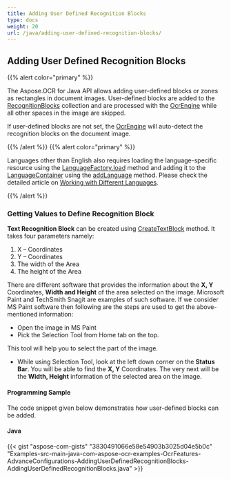```yaml
---
title: Adding User Defined Recognition Blocks
type: docs
weight: 20
url: /java/adding-user-defined-recognition-blocks/
---
```


## **Adding User Defined Recognition Blocks**
{{% alert color="primary" %}} 

The Aspose.OCR for Java API allows adding user-defined blocks or zones as rectangles in document images. User-defined blocks are added to the [RecognitionBlocks](https://apireference.aspose.com/java/ocr/com.aspose.ocr/IRecognitionBlock) collection and are processed with the [OcrEngine](https://apireference.aspose.com/java/ocr/com.aspose.ocr/OcrEngine) while all other spaces in the image are skipped.

If user-defined blocks are not set, the [OcrEngine](https://apireference.aspose.com/java/ocr/com.aspose.ocr/OcrEngine) will auto-detect the recognition blocks on the document image.

{{% /alert %}} {{% alert color="primary" %}} 

Languages other than English also requires loading the language-specific resource using the [LanguageFactory.load](https://apireference.aspose.com/java/ocr/com.aspose.ocr/LanguageFactory#load\(java.lang.String\)) method and adding it to the [LanguageContainer](https://apireference.aspose.com/java/ocr/com.aspose.ocr/LanguageContainer) using the [addLanguage](https://apireference.aspose.com/java/ocr/com.aspose.ocr/LanguageContainer#addLanguage\(com.aspose.ocr.ILanguage\)) method. Please check the detailed article on [Working with Different Languages](/ocr/java/working-with-different-languages-html/).

{{% /alert %}} 
### **Getting Values to Define Recognition Block**
**Text Recognition Block** can be created using [CreateTextBlock](https://apireference.aspose.com/java/ocr/com.aspose.ocr/RecognitionBlock#createTextBlock\(int,%20int,%20int,%20int\)) method. It takes four parameters namely:

1. X – Coordinates
1. Y – Coordinates
1. The width of the Area
1. The height of the Area

There are different software that provides the information about the **X, Y** Coordinates, **Width and Height** of the area selected on the image. Microsoft Paint and TechSmith Snagit are examples of such software. If we consider MS Paint software then following are the steps are used to get the above-mentioned information:

- Open the image in MS Paint
- Pick the Selection Tool from Home tab on the top.

This tool will help you to select the part of the image.

- While using Selection Tool, look at the left down corner on the **Status Bar**. You will be able to find the **X, Y** Coordinates.
  The very next will be the **Width, Height** information of the selected area on the image.
#### **Programming Sample**
The code snippet given below demonstrates how user-defined blocks can be added.
#### **Java**
{{< gist "aspose-com-gists" "3830491066e58e54903b3025d04e5b0c" "Examples-src-main-java-com-aspose-ocr-examples-OcrFeatures-AdvanceConfigurations-AddingUserDefinedRecognitionBlocks-AddingUserDefinedRecognitionBlocks.java" >}}
